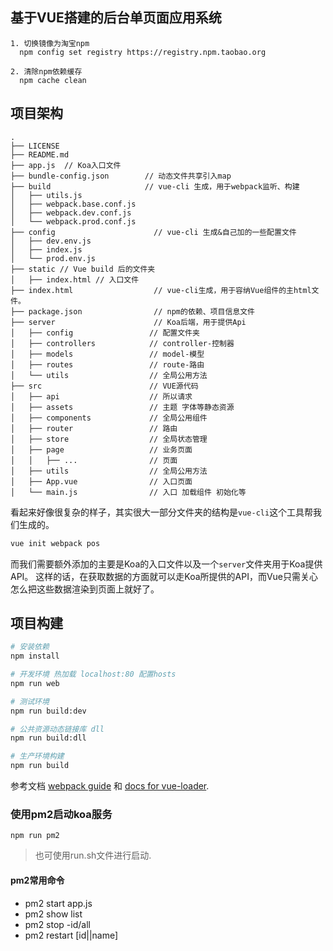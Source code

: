 ## 基于VUE搭建的后台单页面应用系统
 
    1. 切换镜像为淘宝npm   
      npm config set registry https://registry.npm.taobao.org
      
    2. 清除npm依赖缓存
      npm cache clean
      
## 项目架构

```
.
├── LICENSE
├── README.md
├── app.js  // Koa入口文件
├── bundle-config.json        // 动态文件共享引入map
├── build                     // vue-cli 生成，用于webpack监听、构建
│   ├── utils.js
│   ├── webpack.base.conf.js
│   ├── webpack.dev.conf.js
│   └── webpack.prod.conf.js
├── config                      // vue-cli 生成&自己加的一些配置文件
│   ├── dev.env.js
│   ├── index.js
│   └── prod.env.js
├── static // Vue build 后的文件夹
│   ├── index.html // 入口文件
├── index.html                  // vue-cli生成，用于容纳Vue组件的主html文件。
├── package.json                // npm的依赖、项目信息文件
├── server                      // Koa后端，用于提供Api
│   ├── config                 // 配置文件夹
│   ├── controllers            // controller-控制器
│   ├── models                 // model-模型
│   ├── routes                 // route-路由
│   └── utils                  // 全局公用方法
├── src                        // VUE源代码
│   ├── api                    // 所以请求
│   ├── assets                 // 主题 字体等静态资源
│   ├── components             // 全局公用组件
│   ├── router                 // 路由
│   ├── store                  // 全局状态管理
│   ├── page                   // 业务页面
│   │   ├── ...                // 页面
│   ├── utils                  // 全局公用方法
│   ├── App.vue                // 入口页面
│   └── main.js                // 入口 加载组件 初始化等

```

看起来好像很复杂的样子，其实很大一部分文件夹的结构是`vue-cli`这个工具帮我们生成的。

```bash
vue init webpack pos
```

而我们需要额外添加的主要是Koa的入口文件以及一个`server`文件夹用于Koa提供API。
这样的话，在获取数据的方面就可以走Koa所提供的API，而Vue只需关心怎么把这些数据渲染到页面上就好了。

## 项目构建

``` bash
# 安装依赖
npm install

# 开发环境 热加载 localhost:80 配置hosts
npm run web

# 测试环境
npm run build:dev

# 公共资源动态链接库 dll
npm run build:dll

# 生产环境构建
npm run build

```

参考文档 [webpack guide](http://vuejs-templates.github.io/webpack/) 和 [docs for vue-loader](http://vuejs.github.io/vue-loader).



### 使用pm2启动koa服务

```git
npm run pm2
```
> 也可使用run.sh文件进行启动.


#### pm2常用命令

+ pm2 start app.js
+ pm2 show list
+ pm2 stop -id/all
+ pm2 restart [id||name]
